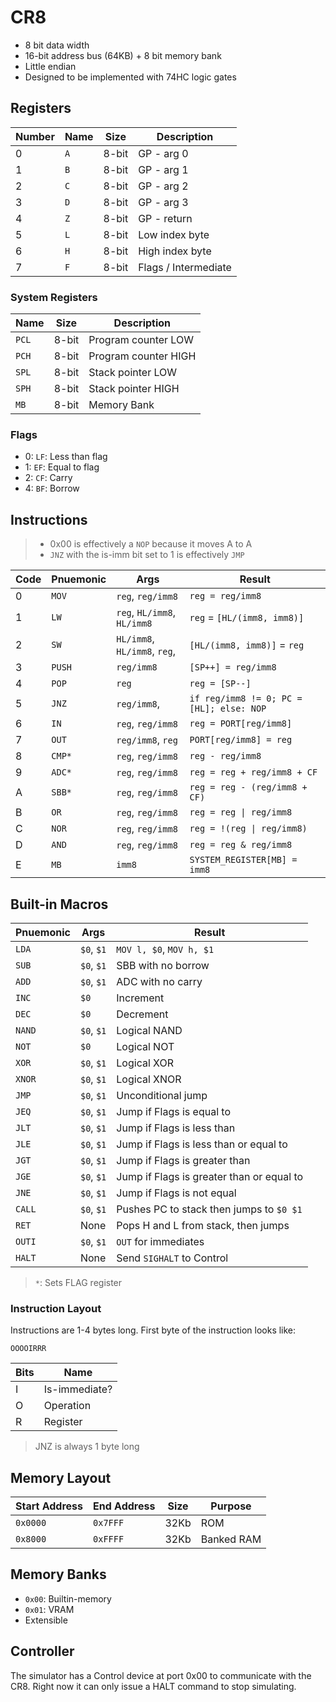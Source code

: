# CR8

- 8 bit data width
- 16-bit address bus (64KB) + 8 bit memory bank
- Little endian
- Designed to be implemented with 74HC logic gates

## Registers

| Number | Name | Size  | Description          |
| ------ | ---- | ----- | -------------------- |
| 0      | `A`  | 8-bit | GP - arg 0           |
| 1      | `B`  | 8-bit | GP - arg 1           |
| 2      | `C`  | 8-bit | GP - arg 2           |
| 3      | `D`  | 8-bit | GP - arg 3           |
| 4      | `Z`  | 8-bit | GP - return          |
| 5      | `L`  | 8-bit | Low index byte       |
| 6      | `H`  | 8-bit | High index byte      |
| 7      | `F`  | 8-bit | Flags / Intermediate |

### System Registers

| Name  | Size  | Description          |
| ----- | ----- | -------------------- |
| `PCL` | 8-bit | Program counter LOW  |
| `PCH` | 8-bit | Program counter HIGH |
| `SPL` | 8-bit | Stack pointer LOW    |
| `SPH` | 8-bit | Stack pointer HIGH   |
| `MB`  | 8-bit | Memory Bank          |

### Flags

- 0: `LF`: Less than flag
- 1: `EF`: Equal to flag
- 2: `CF`: Carry
- 4: `BF`: Borrow

## Instructions

> - 0x00 is effectively a `NOP` because it moves A to A
> - `JNZ` with the is-imm bit set to 1 is effectively `JMP`

| Code | Pnuemonic | Args                         | Result                                   |
| ---- | --------- | ---------------------------- | ---------------------------------------- |
| 0    | `MOV`     | `reg`, `reg/imm8`            | `reg = reg/imm8`                         |
| 1    | `LW`      | `reg`, `HL/imm8`, `HL/imm8`  | `reg` = `[HL/(imm8, imm8)]`              |
| 2    | `SW`      | `HL/imm8`, `HL/imm8`, `reg`, | `[HL/(imm8, imm8)]` = `reg`              |
| 3    | `PUSH`    | `reg/imm8`                   | `[SP++] = reg/imm8`                      |
| 4    | `POP`     | `reg`                        | `reg = [SP--]`                           |
| 5    | `JNZ`     | `reg/imm8`,                  | `if reg/imm8 != 0; PC = [HL]; else: NOP` |
| 6    | `IN`      | `reg`, `reg/imm8`            | `reg = PORT[reg/imm8]`                   |
| 7    | `OUT`     | `reg/imm8`, `reg`            | `PORT[reg/imm8] = reg`                   |
| 8    | `CMP*`    | `reg`, `reg/imm8`            | `reg - reg/imm8`                         |
| 9    | `ADC*`    | `reg`, `reg/imm8`            | `reg = reg + reg/imm8 + CF`              |
| A    | `SBB*`    | `reg`, `reg/imm8`            | `reg = reg - (reg/imm8 + CF)`            |
| B    | `OR`      | `reg`, `reg/imm8`            | `reg = reg \| reg/imm8`                  |
| C    | `NOR`     | `reg`, `reg/imm8`            | `reg = !(reg \| reg/imm8)`               |
| D    | `AND`     | `reg`, `reg/imm8`            | `reg = reg & reg/imm8`                   |
| E    | `MB`      | `imm8`                       | `SYSTEM_REGISTER[MB] = imm8`             |

## Built-in Macros

| Pnuemonic | Args       | Result                                    |
| --------- | ---------- | ----------------------------------------- |
| `LDA`     | `$0`, `$1` | `MOV l, $0`, `MOV h, $1`                  |
| `SUB`     | `$0`, `$1` | SBB with no borrow                        |
| `ADD`     | `$0`, `$1` | ADC with no carry                         |
| `INC`     | `$0`       | Increment                                 |
| `DEC`     | `$0`       | Decrement                                 |
| `NAND`    | `$0`, `$1` | Logical NAND                              |
| `NOT`     | `$0`       | Logical NOT                               |
| `XOR`     | `$0`, `$1` | Logical XOR                               |
| `XNOR`    | `$0`, `$1` | Logical XNOR                              |
| `JMP`     | `$0`, `$1` | Unconditional jump                        |
| `JEQ`     | `$0`, `$1` | Jump if Flags is equal to                 |
| `JLT`     | `$0`, `$1` | Jump if Flags is less than                |
| `JLE`     | `$0`, `$1` | Jump if Flags is less than or equal to    |
| `JGT`     | `$0`, `$1` | Jump if Flags is greater than             |
| `JGE`     | `$0`, `$1` | Jump if Flags is greater than or equal to |
| `JNE`     | `$0`, `$1` | Jump if Flags is not equal                |
| `CALL`    | `$0`, `$1` | Pushes PC to stack then jumps to `$0 $1`  |
| `RET`     | None       | Pops H and L from stack, then jumps       |
| `OUTI`    | `$0`, `$1` | `OUT` for immediates                      |
| `HALT`    | None       | Send `SIGHALT` to Control                 |

> `*`: Sets FLAG register

### Instruction Layout

Instructions are 1-4 bytes long. First byte of the instruction looks like:

`OOOOIRRR`

| Bits | Name          |
| ---- | ------------- |
| I    | Is-immediate? |
| O    | Operation     |
| R    | Register      |

> JNZ is always 1 byte long

## Memory Layout

| Start Address | End Address | Size | Purpose    |
| ------------- | ----------- | ---- | ---------- |
| `0x0000`      | `0x7FFF`    | 32Kb | ROM        |
| `0x8000`      | `0xFFFF`    | 32Kb | Banked RAM |

## Memory Banks

- `0x00`: Builtin-memory
- `0x01`: VRAM
- Extensible

## Controller

The simulator has a Control device at port 0x00 to communicate with the CR8.
Right now it can only issue a HALT command to stop simulating.
